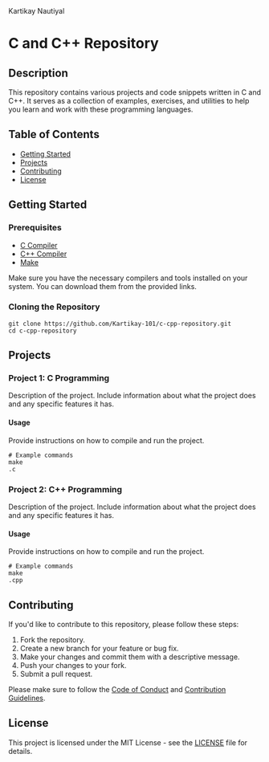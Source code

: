 <!DOCTYPE html>
<html>

<head>
    Kartikay Nautiyal
</head>

<body>

<h1>C and C++ Repository</h1>

<h2>Description</h2>

<p>This repository contains various projects and code snippets written in C and C++. It serves as a collection of examples, exercises, and utilities to help you learn and work with these programming languages.</p>

<h2>Table of Contents</h2>

<ul>
    <li><a href="#getting-started">Getting Started</a></li>
    <li><a href="#projects">Projects</a></li>
    <li><a href="#contributing">Contributing</a></li>
    <li><a href="#license">License</a></li>
</ul>

<h2 id="getting-started">Getting Started</h2>

<h3>Prerequisites</h3>

<ul>
    <li><a href="https://gcc.gnu.org/">C Compiler</a></li>
    <li><a href="https://gcc.gnu.org/">C++ Compiler</a></li>
    <li><a href="https://www.gnu.org/software/make/">Make</a></li>
</ul>

<p>Make sure you have the necessary compilers and tools installed on your system. You can download them from the provided links.</p>

<h3>Cloning the Repository</h3>

<pre><code>git clone https://github.com/Kartikay-101/c-cpp-repository.git
cd c-cpp-repository
</code></pre>

<h2 id="projects">Projects</h2>

<h3>Project 1: C Programming </h3>

<p>Description of the project. Include information about what the project does and any specific features it has.</p>

<h4>Usage</h4>

<p>Provide instructions on how to compile and run the project.</p>

<pre><code># Example commands
make
.c
</code></pre>

<h3>Project 2: C++ Programming</h3>

<p>Description of the project. Include information about what the project does and any specific features it has.</p>

<h4>Usage</h4>

<p>Provide instructions on how to compile and run the project.</p>

<pre><code># Example commands
make
.cpp
</code></pre>

<h2 id="contributing">Contributing</h2>

<p>If you'd like to contribute to this repository, please follow these steps:</p>

<ol>
    <li>Fork the repository.</li>
    <li>Create a new branch for your feature or bug fix.</li>
    <li>Make your changes and commit them with a descriptive message.</li>
    <li>Push your changes to your fork.</li>
    <li>Submit a pull request.</li>
</ol>

<p>Please make sure to follow the <a href="CODE_OF_CONDUCT.md">Code of Conduct</a> and <a href="CONTRIBUTING.md">Contribution Guidelines</a>.</p>

<h2 id="license">License</h2>

<p>This project is licensed under the MIT License - see the <a href="LICENSE">LICENSE</a> file for details.</p>

</body>

</html>
